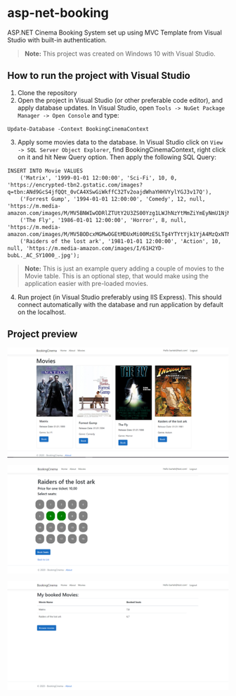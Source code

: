 # asp-net-booking
ASP.NET Cinema Booking System set up using MVC Template from Visual Studio with built-in authentication.

> **Note:** This project was created on Windows 10 with Visual Studio.

## How to run the project with Visual Studio
1. Clone the repository
2. Open the project in Visual Studio (or other preferable code editor), and apply database updates. In Visual Studio, open `Tools -> NuGet Package Manager -> Open Console` and type:
```
Update-Database -Context BookingCinemaContext
```
3. Apply some movies data to the database. In Visual Studio click on `View -> SQL Server Object Explorer`, find BookingCinemaContext, right click on it and hit New Query option. Then apply the following SQL Query:
```
INSERT INTO Movie VALUES 
	('Matrix', '1999-01-01 12:00:00', 'Sci-Fi', 10, 0, 'https://encrypted-tbn2.gstatic.com/images?q=tbn:ANd9GcS4jfQQt_0vCA4XSwGiWkffC32Tv2oajdWhaYHHVYylYGJ3v17Q'),
	('Forrest Gump', '1994-01-01 12:00:00', 'Comedy', 12, null, 'https://m.media-amazon.com/images/M/MV5BNWIwODRlZTUtY2U3ZS00Yzg1LWJhNzYtMmZiYmEyNmU1NjMzXkEyXkFqcGdeQXVyMTQxNzMzNDI@._V1_FMjpg_UX1000_.jpg'),
	('The Fly', '1986-01-01 12:00:00', 'Horror', 8, null, 'https://m.media-amazon.com/images/M/MV5BODcxMGMwOGEtMDUxMi00MzE5LTg4YTYtYjk1YjA4MzQxNTNlXkEyXkFqcGdeQXVyNzkwMjQ5NzM@._V1_.jpg'),
	('Raiders of the lost ark', '1981-01-01 12:00:00', 'Action', 10, null, 'https://m.media-amazon.com/images/I/61H2YD-bubL._AC_SY1000_.jpg');
```
> **Note:** This is just an example query adding a couple of movies to the Movie table. This is an optional step, that would make using the application easier with pre-loaded movies.

4. Run project (in Visual Studio preferably using IIS Express). This should connect automatically with the database and run application by default on the localhost.

## Project preview

![Movies List](https://raw.githubusercontent.com/BartekStolarek/asp-net-booking/main/preview-assets/screenshot1.PNG)

![Booking a seat](https://raw.githubusercontent.com/BartekStolarek/asp-net-booking/main/preview-assets/screenshot2.PNG)

![Booked Movies](https://raw.githubusercontent.com/BartekStolarek/asp-net-booking/main/preview-assets/screenshot3.PNG)